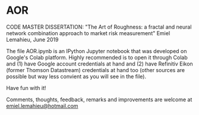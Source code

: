 # AOR
CODE MASTER DISSERTATION:
"The Art of Roughness: a fractal and neural network combination approach to market risk measurement" 
Emiel Lemahieu, June 2019

The file AOR.ipynb is an IPython Jupyter notebook that was developed on Google's Colab platform.
Highly recommended is to open it through Colab and (1) have Google account credentials at hand
and (2) have Refinitiv Eikon (former Thomson Datastream) credentials at hand too (other sources
are possible but way less convient as you will see in the file).

Have fun with it!

Comments, thoughts, feedback, remarks and improvements are welcome at emiel.lemahieu@hotmail.com
